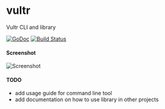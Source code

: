 # vultr
Vultr CLI and library

[![GoDoc](https://godoc.org/github.com/JamesClonk/vultr/lib?status.png)](https://godoc.org/github.com/JamesClonk/vultr/lib)
[![Build Status](https://travis-ci.org/JamesClonk/vultr.png?branch=master)](https://travis-ci.org/JamesClonk/vultr)

#### Screenshot

![Screenshot](https://github.com/JamesClonk/vultr/raw/master/screenshot.png "Screenshot")

#### TODO

* add usage guide for command line tool
* add documentation on how to use library in other projects

